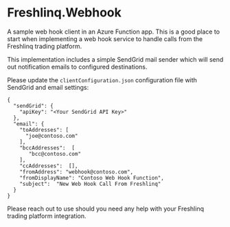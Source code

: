# Freshlinq.Webhook

A sample web hook client in an Azure Function app. This is a good place to start when implementing a web hook service to handle calls from the Freshlinq trading platform.

This implementation includes a simple SendGrid mail sender which will send out notification emails to configured destinations.

Please update the ```clientConfiguration.json``` configuration file with SendGrid and email settings:
````
{
  "sendGrid": {
    "apiKey": "<Your SendGrid API Key>"
  },
  "email": {
    "toAddresses": [
      "joe@contoso.com"
    ],
    "bccAddresses":  [
       "bcc@contoso.com"
    ],
    "ccAddresses":  [],
    "fromAddress": "webhook@contoso.com",
    "fromDisplayName": "Contoso Web Hook Function", 
    "subject":  "New Web Hook Call From Freshlinq"
  } 
}
````

Please reach out to use should you need any help with your Freshlinq trading platform integration.